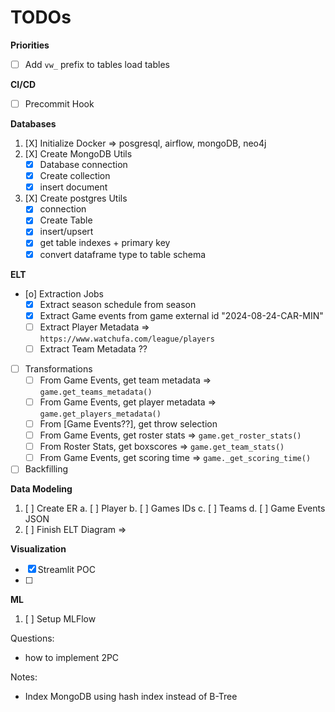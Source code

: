 # TODOs

**Priorities**
- [ ] Add `vw_` prefix to tables load tables


**CI/CD**

- [ ] Precommit Hook

**Databases**

1. [X] Initialize Docker => posgresql, airflow, mongoDB, neo4j
2. [X] Create MongoDB Utils
    - [X] Database connection
    - [X] Create collection
    - [X] insert document
3. [X] Create postgres Utils
    - [X] connection
    - [X] Create Table
    - [X] insert/upsert
    - [X] get table indexes + primary key
    - [X] convert dataframe type to table schema

**ELT**

- [o] Extraction Jobs
    - [X] Extract season schedule from season
    - [X] Extract Game events from game external id "2024-08-24-CAR-MIN"
    - [ ] Extract Player Metadata => `https://www.watchufa.com/league/players`
    - [ ] Extract Team Metadata ??
- [ ] Transformations
    - [ ] From Game Events, get team metadata => `game.get_teams_metadata()`
    - [ ] From Game Events, get player metadata => `game.get_players_metadata()`
    - [ ] From [Game Events??], get throw selection
    - [ ] From Game Events, get roster stats => `game.get_roster_stats()`
    - [ ] From Roster Stats, get boxscores => `game.get_team_stats()`
    - [ ] From Game Events, get scoring time => `game._get_scoring_time()`
- [ ] Backfilling

**Data Modeling**

1. [ ] Create ER 
    a. [ ] Player
    b. [ ] Games IDs
    c. [ ] Teams
    d. [ ] Game Events JSON
2. [ ] Finish ELT Diagram => 

**Visualization**

- [X] Streamlit POC
- [ ] 

**ML**

1. [ ] Setup MLFlow


Questions:
- how to implement 2PC


Notes:
- Index MongoDB using hash index instead of B-Tree

